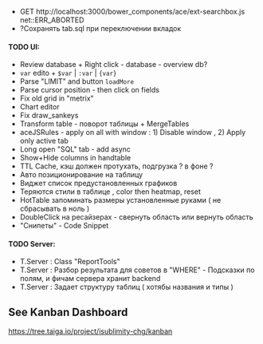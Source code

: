* GET http://localhost:3000/bower_components/ace/ext-searchbox.js net::ERR_ABORTED
* ?Сохранять tab.sql при переключении вкладок




#### TODO UI:

* Review database  + Right click - database - overview db?
* `var` edito + `$var` | `:var` | `{var}`
* Parse "LIMIT" and button `loadMore` 
* Parse cursor position - then click on fields  
* Fix old grid in "metrix" 
* Chart editor
* Fix draw_sankeys 
* Transform table - поворот таблицы + MergeTables 
* aceJSRules - apply on all with window : 1) Disable window , 2) Apply only active tab
* Long open "SQL" tab - add async 
* Show+Hide columns in handtable
* TTL Cache, кэш должен протухать, подгрузка ? в фоне ?
* Авто позиционирование на таблицу
* Виджет список предустановленных графиков
* Теряются стили в таблице , color then heatmap, reset 
* HotTable запоминать размеры установленные руками ( не сбрасывать в ноль )
* DoubleClick на ресайзерах - свернуть область или вернуть область
* "Снипеты" - Code Snippet

#### TODO Server:
* T.Server : Class "ReportTools"
* T.Server : Разбор результата для советов в "WHERE" - Подсказки по полям, и фичам сервера хранит backend
* T.Server : Задает структуру таблиц ( хотябы названия и типы )  
  




## See Kanban Dashboard

https://tree.taiga.io/project/isublimity-chg/kanban

